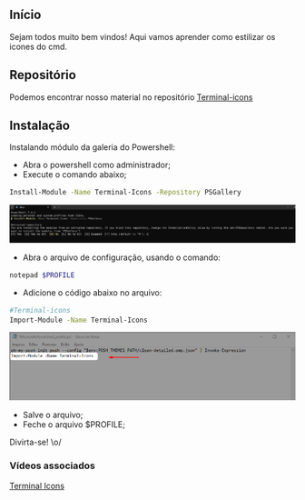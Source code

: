 ## Início
Sejam  todos muito bem vindos!
Aqui vamos aprender como estilizar os icones do cmd.

## Repositório
Podemos encontrar nosso material no repositório [Terminal-icons](https://github.com/devblackops/Terminal-Icons)

## Instalação
Instalando módulo da galeria do Powershell:
- Abra o powershell como administrador;
- Execute o comando abaixo;

```bash
Install-Module -Name Terminal-Icons -Repository PSGallery
```
![Baixando Módulo](./imagens/Terminal-Icons/1_baixando_modulo_terminal_icons.png)

- Abra o arquivo de configuração, usando o comando:
```bash
notepad $PROFILE
```
- Adicione o código abaixo no arquivo:
```bash
#Terminal-icons
Import-Module -Name Terminal-Icons
```
![Adicionando trecho de código no arquivo de configuração](./imagens/Terminal-Icons/2_adicionandoCodigoAoArquivo.png)
- Salve o arquivo;
- Feche o arquivo $PROFILE;

Divirta-se! \o/

### Vídeos associados
[Terminal Icons](https://www.youtube.com/watch?v=84e2R5nMLo8)
